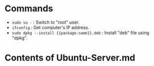 # Commands

* `sudo su -` : Switch to "root" user.
* `ifconfig` : Get computer's IP address.
* `sudo dpkg --install {{package-name}}.deb` : Install "deb" file using "dpkg".

# Contents of Ubuntu-Server.md

